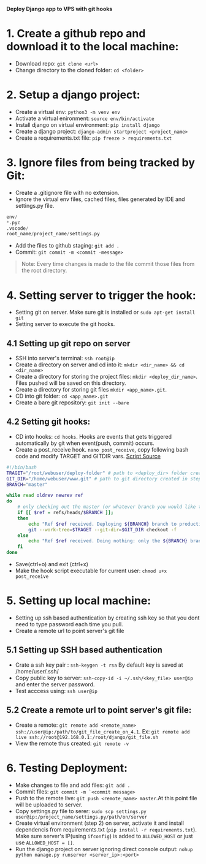 **Deploy Django app to VPS with git hooks**

# 1. Create a github repo and download it to the local machine:
- Download repo: ``git clone <url>``
- Change directory to the cloned folder: ``cd <folder>``

# 2. Setup a django project:
- Create a virtual env: ``python3 -m venv env``
- Activate a virtual enironment: ``source env/bin/activate``
- Install django on virtual environment: ``pip install django``
- Create a django project: ``django-admin startproject <project_name>``
- Create a requirements.txt file: ``pip freeze > requirements.txt``

# 3. Ignore files from being tracked by Git:
- Create a .gitignore file with no extension.
- Ignore the virtual env files, cached files, files generated by IDE and settings.py file.
```python
env/
*.pyc
.vscode/
root_name/project_name/settings.py
```
- Add the files to github staging: ``git add .``
- Commit: ``git commit -m <commit -message>``

> Note: Every time changes is made to the file commit those files from the root directory.

# 4. Setting server to trigger the hook:
- Setting git on server. Make sure git is installed or ``sudo apt-get install git``
- Setting server to execute the git hooks.

## 4.1 Setting up git repo on server
- SSH into server's terminal: ``ssh root@ip``
- Create a directory on server and cd into it: ``mkdir <dir_name> && cd <dir_name>``
- Create a directory for storing the project files: ``mkdir <deploy_dir_name>``. Files pushed will be saved on this directory.
- Create a directory for storing git files ``mkdir <app_name>.git``.
- CD into git folder: ``cd <app_name>.git`` 
- Create a bare git repository: ``git init --bare``

## 4.2 Setting git hooks:
- CD into hooks: ``cd hooks``. Hooks are events that gets triggered automatically by git when event(push, commit) occurs.
- Create a post_receive hook. ``nano post_receive``, copy following bash code and modify TARGET and GITDIR vars.
[Script Source](https://stackoverflow.com/a/53084830/10901575)

```bash
#!/bin/bash
TRAGET="/root/webuser/deploy-folder" # path to <deploy_dir> folder created in step 4.1
GIT_DIR="/home/webuser/www.git" # path to git directory created in step 4.1
BRANCH="master"

while read oldrev newrev ref
do
    # only checking out the master (or whatever branch you would like to deploy)
    if [[ $ref = refs/heads/$BRANCH ]];
    then
        echo "Ref $ref received. Deploying ${BRANCH} branch to production..."
        git --work-tree=$TRAGET --git-dir=$GIT_DIR checkout -f
    else
        echo "Ref $ref received. Doing nothing: only the ${BRANCH} branch may be deployed on this server."
    fi
done
```

- Save(ctrl+o) and exit (ctrl+x)
- Make the hook script executable for current user: ``chmod u+x post_receive``


# 5. Setting up local machine:
- Setting up ssh based authentication by creating ssh key so that you dont need to type password each time you pull.
- Create a remote url to point server's git file

## 5.1 Setting up SSH based authentication
- Crate a ssh key pair : ``ssh-keygen -t rsa`` By default key is saved at /home/user/.ssh/
- Copy public key to server: ``ssh-copy-id -i ~/.ssh/<key_file> user@ip`` and enter the server password.
- Test acccess using: ``ssh user@ip``


## 5.2 Create a remote url to point server's git file:
- Create a remote: ``git remote add <remote_name> ssh://user@ip:/path/to/git_file_create_on_4.1``. Ex: ``git remote add live ssh://root@192.168.0.1:/root/django/git_file.sh``
- View the remote thus created: ``git remote -v``


# 6. Testing Deployment:
- Make changes to file and add files: ``git add .``
- Commit files: ``git commit -m `<commit message>``
- Push to the remote live: ``git push <remote_name> master``.At this point file will be uploaded to server.
- Copy settings.py file to serer: ``sudo scp settings.py user@ip:/project_name/settings.py/path/on/server``
- Create virtual environment (step 2) on server, activate it and install dependencis from requirements.txt (``pip install -r requirements.txt``). Make sure server's IP(using ``ifconfig``)  is added to ``ALLOWED_HOST`` or just use ``ALLOWED_HOST = []``.
- Run the django project on server ignoring direct console output: ``nohup python manage.py runserver <server_ip>:<port>``

